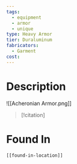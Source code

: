 ```yaml
---
tags:
  - equipment
  - armor
  - unique
type: Heavy Armor
tier: Duraluminum
fabricators:
  - Garment
cost:
---
```

# Description
![[Acheronian Armor.png]]
> [!citation]
>
# Found In
```meta-bind-embed
[[found-in-location]]
```